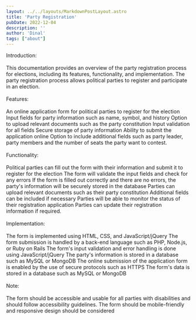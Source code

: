 ```yaml
---
layout: ../../layouts/MarkdownPostLayout.astro
title: 'Party Registration'
pubDate: 2022-12-04
description: ''
author: 'Dinal'
tags: ["about"]
---
```


Introduction:  
<br>
This documentation provides an overview of the party registration process for elections, including its features, functionality, and implementation. The party registration process allows political parties to register and participate in an election.  
<br>
Features:  
<br>
An online application form for political parties to register for the election
Input fields for party information such as name, symbol, and history
Option to upload relevant documents such as the party constitution
Input validation for all fields
Secure storage of party information
Ability to submit the application online
Option to include additional fields such as party leader, party members and the number of seats the party want to contest.  
<br>
Functionality:  
<br>
Political parties can fill out the form with their information and submit it to register for the election
The form will validate the input fields and check for any errors
If the form is filled out correctly and there are no errors, the party's information will be securely stored in the database
Parties can upload relevant documents such as their party constitution
Additional fields can be included if necessary
Parties will be able to monitor the status of their registration application
Parties can update their registration information if required.  
<br>
Implementation:  
<br>
The form is implemented using HTML, CSS, and JavaScript/jQuery
The form submission is handled by a back-end language such as PHP, Node.js, or Ruby on Rails
The form's input validation and error handling is done using JavaScript/jQuery
The party's information is stored in a database such as MySQL or MongoDB
The online submission of the application form is enabled by the use of secure protocols such as HTTPS
The form's data is stored in a database such as MySQL or MongoDB  
<br>
Note:  
<br>
The form should be accessible and usable for all parties with disabilities and should follow accessibility guidelines.
The form should be mobile-friendly and responsive design should be considered
